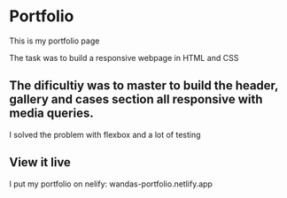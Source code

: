 # Portfolio

This is my portfolio page

The task was to build a responsive webpage in HTML and CSS

## The dificultiy was to master to build the header, gallery and cases section all responsive with media queries.

I solved the problem with flexbox and a lot of testing

## View it live

I put my portfolio on nelify: wandas-portfolio.netlify.app
